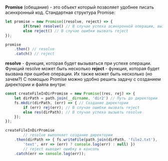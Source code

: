 **Promise** (обещание) - это объект который позволяет удобнее писать асинхронный код. Стандартная структура Promise:
```jsx
let promise = new Promise((resolve, reject) => {
		if(true) resolve() // В случае успеха асинхронной операции, вызвать resolve
		else reject() // В случае ошибки вызвать reject
});

promise
	.then() // resolve
	.catch() // reject
```

**resolve** - функция, которая будет вызываться при успехе операции. Функций resolve может быть несколько
**reject** - функция, которая будет вызвана при ошибке операции. Их также может быть несколько (но зачем?)
С помощью Promise можно удобно решить задачу с созданием директории и файла внутри:
```jsx
const createFileInDirPromise = new Promise((res, rej) => {
    let dirPath = path.join(__dirname, 'dir2') // Путь до директории
    fs.mkdir(dirPath, (err) => { // Создание директории
        if (err) rej(err); // В случае ошибки вызвать reject
        else res(dirPath); // В случае успеха вызывть resolve
    });
});

createFileInDirPromise
		// resolve выполняет создание директории
    .then(dirPath => { fs.writeFile(path.join(dirPath, 'file2.txt'), 
		'text', err => (err) ? console.log(err) : null) }) 
		// reject выводит ошибку в консоль
    .catch(err => console.log(err)); 
```
